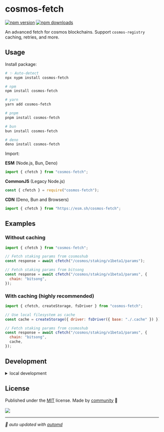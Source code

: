 # cosmos-fetch

<!-- automd:badges color=yellow -->

[![npm version](https://img.shields.io/npm/v/cosmos-fetch?color=yellow)](https://npmjs.com/package/cosmos-fetch)
[![npm downloads](https://img.shields.io/npm/dm/cosmos-fetch?color=yellow)](https://npm.chart.dev/cosmos-fetch)

<!-- /automd -->

An advanced fetch for cosmos blockchains. Support `cosmos-registry` caching, retries, and more.

## Usage

Install package:

<!-- automd:pm-install -->

```sh
# ✨ Auto-detect
npx nypm install cosmos-fetch

# npm
npm install cosmos-fetch

# yarn
yarn add cosmos-fetch

# pnpm
pnpm install cosmos-fetch

# bun
bun install cosmos-fetch

# deno
deno install cosmos-fetch
```

<!-- /automd -->

Import:

<!-- automd:jsimport cjs cdn name="cosmos-fetch" imports="cfetch" -->

**ESM** (Node.js, Bun, Deno)

```js
import { cfetch } from "cosmos-fetch";
```

**CommonJS** (Legacy Node.js)

```js
const { cfetch } = require("cosmos-fetch");
```

**CDN** (Deno, Bun and Browsers)

```js
import { cfetch } from "https://esm.sh/cosmos-fetch";
```

<!-- /automd -->

## Examples

### Without caching

```js
import { cfetch } from "cosmos-fetch";

// Fetch staking params from cosmoshub
const response = await cfetch("/cosmos/staking/v1beta1/params");

// Fetch staking params from bitsong
const response = await cfetch("/cosmos/staking/v1beta1/params", {
  chain: "bitsong",
});
```

### With caching (highly recommended)

```js
import { cfetch, createStorage, fsDriver } from "cosmos-fetch";

// Use local filesystem as cache
const cache = createStorage({ driver: fsDriver({ base: "./.cache" }) });

// Fetch staking params from cosmoshub
const response = await cfetch("/cosmos/staking/v1beta1/params", {
  chain: "bitsong",
  cache,
});
```

## Development

<details>

<summary>local development</summary>

- Clone this repository
- Install latest LTS version of [Node.js](https://nodejs.org/en/)
- Enable [Corepack](https://github.com/nodejs/corepack) using `corepack enable`
- Install dependencies using `pnpm install`
- Run interactive tests using `pnpm dev`

</details>

## License

<!-- automd:contributors license=MIT -->

Published under the [MIT](https://github.com/angelorc/cosmos-fetch/blob/main/LICENSE) license.
Made by [community](https://github.com/angelorc/cosmos-fetch/graphs/contributors) 💛
<br><br>
<a href="https://github.com/angelorc/cosmos-fetch/graphs/contributors">
<img src="https://contrib.rocks/image?repo=angelorc/cosmos-fetch" />
</a>

<!-- /automd -->

<!-- automd:with-automd -->

---

_🤖 auto updated with [automd](https://automd.unjs.io)_

<!-- /automd -->
